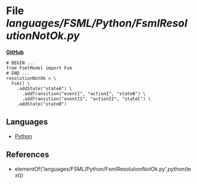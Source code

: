 # File _languages/FSML/Python/FsmlResolutionNotOk.py_
**[GitHub](https://github.com/softlang/yas/blob/master/languages/FSML/Python/FsmlResolutionNotOk.py)**
```
# BEGIN ...
from FsmlModel import Fsm
# END ...
resolutionNotOk = \
  Fsm() \
    .addState("stateA") \
      .addTransition("eventI", "actionI", "stateB") \
      .addTransition("eventII", "actionII", "stateC") \
    .addState("stateB")
```

## Languages
* [Python](../languages/Python.md)

## References
* elementOf('languages/FSML/Python/FsmlResolutionNotOk.py',python(text))
